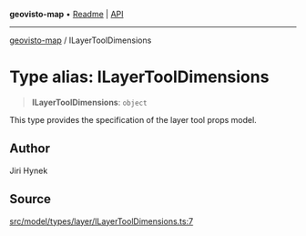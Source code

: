 **geovisto-map** • [Readme](../README.md) \| [API](../globals.md)

***

[geovisto-map](../README.md) / ILayerToolDimensions

# Type alias: ILayerToolDimensions

> **ILayerToolDimensions**: `object`

This type provides the specification of the layer tool props model.

## Author

Jiri Hynek

## Source

[src/model/types/layer/ILayerToolDimensions.ts:7](https://github.com/geovisto/geovisto-map/blob/e22d774889dbc28cc1ec62933ecf6bab6690f172/src/model/types/layer/ILayerToolDimensions.ts#L7)
